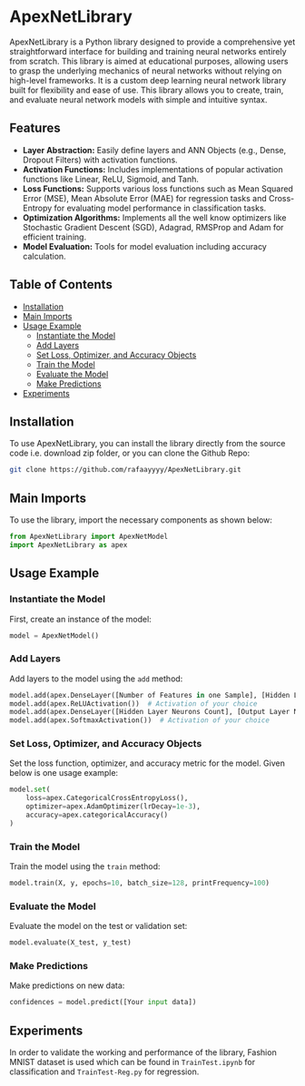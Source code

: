 # ApexNetLibrary

ApexNetLibrary is a Python library designed to provide a comprehensive yet straightforward interface for building and training neural networks entirely from scratch. This library is aimed at educational purposes, allowing users to grasp the underlying mechanics of neural networks without relying on high-level frameworks. It is a custom deep learning neural network library built for flexibility and ease of use. This library allows you to create, train, and evaluate neural network models with simple and intuitive syntax.

## Features

- **Layer Abstraction:** Easily define layers and ANN Objects (e.g., Dense, Dropout Filters) with activation functions.
- **Activation Functions:** Includes implementations of popular activation functions like Linear, ReLU, Sigmoid, and Tanh.
- **Loss Functions:** Supports various loss functions such as Mean Squared Error (MSE), Mean Absolute Error (MAE) for regression tasks and Cross-Entropy for evaluating model performance in classification tasks.
- **Optimization Algorithms:** Implements all the well know optimizers like Stochastic Gradient Descent (SGD), Adagrad, RMSProp and Adam for efficient training.
- **Model Evaluation:** Tools for model evaluation including accuracy calculation.

## Table of Contents
- [Installation](#installation)
- [Main Imports](#main-imports)
- [Usage Example](#usage-example)
  - [Instantiate the Model](#instantiate-the-model)
  - [Add Layers](#add-layers)
  - [Set Loss, Optimizer, and Accuracy Objects](#set-loss-optimizer-and-accuracy-objects)
  - [Train the Model](#train-the-model)
  - [Evaluate the Model](#evaluate-the-model)
  - [Make Predictions](#make-predictions)
- [Experiments](#experiments)


## Installation

To use ApexNetLibrary, you can install the library directly from the source code i.e. download zip folder, or you can clone the Github Repo:

```bash
git clone https://github.com/rafaayyyy/ApexNetLibrary.git
```

## Main Imports

To use the library, import the necessary components as shown below:

```python
from ApexNetLibrary import ApexNetModel
import ApexNetLibrary as apex
```

## Usage Example

### Instantiate the Model

First, create an instance of the model:

```python
model = ApexNetModel()
```

### Add Layers

Add layers to the model using the `add` method:

```python
model.add(apex.DenseLayer([Number of Features in one Sample], [Hidden Layer Neurons Count]))
model.add(apex.ReLUActivation())  # Activation of your choice
model.add(apex.DenseLayer([Hidden Layer Neurons Count], [Output Layer Neurons Count]))
model.add(apex.SoftmaxActivation())  # Activation of your choice
```

### Set Loss, Optimizer, and Accuracy Objects

Set the loss function, optimizer, and accuracy metric for the model. Given below is one usage example:

```python
model.set(
    loss=apex.CategoricalCrossEntropyLoss(),
    optimizer=apex.AdamOptimizer(lrDecay=1e-3),
    accuracy=apex.categoricalAccuracy()
)
```

### Train the Model

Train the model using the `train` method:

```python
model.train(X, y, epochs=10, batch_size=128, printFrequency=100)
```

### Evaluate the Model

Evaluate the model on the test or validation set:

```python
model.evaluate(X_test, y_test)
```

### Make Predictions

Make predictions on new data:

```python
confidences = model.predict([Your input data])
```

## Experiments

In order to validate the working and performance of the library, Fashion MNIST dataset is used which can be found in `TrainTest.ipynb` for classification and `TrainTest-Reg.py` for regression.
